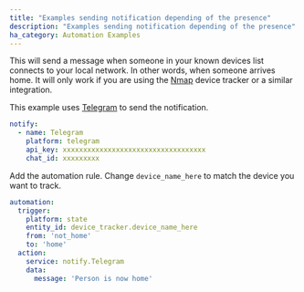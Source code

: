 ```yaml
---
title: "Examples sending notification depending of the presence"
description: "Examples sending notification depending of the presence"
ha_category: Automation Examples
---
```


This will send a message when someone in your known devices list connects to your local network. In other words, when someone arrives home. It will only work if you are using the [Nmap](/components/device_tracker.nmap_tracker/) device tracker or a similar integration.

This example uses [Telegram](/components/notify.telegram/) to send the notification.

```yaml
notify:
  - name: Telegram
    platform: telegram
    api_key: xxxxxxxxxxxxxxxxxxxxxxxxxxxxxxxxxxx
    chat_id: xxxxxxxxx
```

Add the automation rule. Change `device_name_here` to match the device you want to track. 

```yaml
automation:
  trigger:
    platform: state
    entity_id: device_tracker.device_name_here
    from: 'not_home'
    to: 'home'
  action:
    service: notify.Telegram
    data:
      message: 'Person is now home'
```
